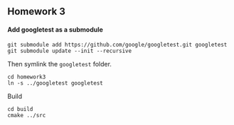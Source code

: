 ## Homework 3


#### Add googletest as a submodule
```
git submodule add https://github.com/google/googletest.git googletest
git submodule update --init --recursive
``` 

Then symlink the ```googletest``` folder.
```
cd homework3
ln -s ../googletest googletest
```

Build
```
cd build
cmake ../src
```